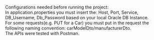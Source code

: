 Configurations needed before running the project: <br />
In application.properties you must insert the: Host, Port, Service, DB_Username, Db_Password based on your local Oracle DB Instance. <br />
For some requests(e.g. PUT for a Car) you must put in the request the following naming convention: carModelDto/manufacturerDto. <br />
The APIs were tested with Postman.
